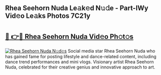 ## Rhea Seehorn Nuda Le𝚊k𝚎d N𝚞𝚍e - Part-IWy Vid𝚎o Le𝚊ks Photos 7C21y

# <h2><a href="http://fbetigu.evod.top/?m=Rhea+Seehorn+Nuda">🔗 👉🔴 Rhea Seehorn Nuda Vid𝚎o Ph𝚘t𝚘s</a></h2>

[![Rhea Seehorn Nuda N𝚞d𝚎s](https://i.imgur.com/8V9OHl7.gif)](http://fbetigu.evod.top/?m=Rhea+Seehorn+Nuda)
Social media star Rhea Seehorn Nuda who has gained fame for posting lifestyle and dance-related content, including dance trend performances and mini vlogs. Visionary artist Rhea Seehorn Nuda, celebrated for their creative genius and innovative approach to art. 
